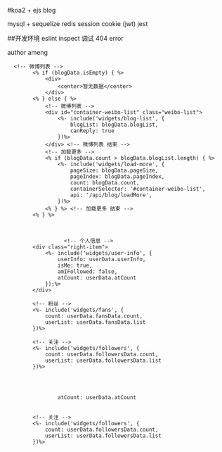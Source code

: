 #koa2 + ejs blog

mysql + sequelize
redis
session cookie (jwt)
jest

##开发环境
eslint
inspect 调试
404 error

author ameng


      <!-- 微博列表 -->
            <% if (blogData.isEmpty) { %>
                <div>
                    <center>暂无数据</center>
                </div>
            <% } else { %>
                <!-- 微博列表 -->
                <div id="container-weibo-list" class="weibo-list">
                    <%- include('widgets/blog-list', {
                        blogList: blogData.blogList,
                        canReply: true
                    })%>
                </div> <!-- 微博列表 结束 -->
                <!-- 加载更多 -->
                <% if (blogData.count > blogData.blogList.length) { %>
                    <%- include('widgets/load-more', {
                        pageSize: blogData.pageSize,
                        pageIndex: blogData.pageIndex,
                        count: blogData.count,
                        containerSelector: '#container-weibo-list',
                        api: '/api/blog/loadMore',
                    })%>
                <% } %> <!-- 加载更多 结束 -->
            <% } %>



                      <!-- 个人信息 -->
            <div class="right-item">
                <%- include('widgets/user-info', {
                    userInfo: userData.userInfo,
                    isMe: true,
                    amIFollowed: false,
                    atCount: userData.atCount
                });%>
            </div>

            <!-- 粉丝 -->
            <%- include('widgets/fans', {
                count: userData.fansData.count,
                userList: userData.fansData.list
            })%>

            <!-- 关注 -->
            <%- include('widgets/followers', {
                count: userData.followersData.count,
                userList: userData.followersData.list
            })%>



          
                    atCount: userData.atCount


            <!-- 关注 -->
            <%- include('widgets/followers', {
                count: userData.followersData.count,
                userList: userData.followersData.list
            })%>